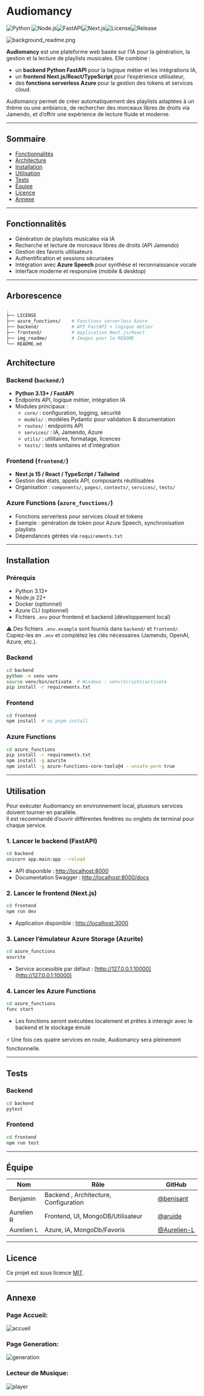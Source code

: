 # Audiomancy

![Python](https://img.shields.io/badge/python-3.13+-blue?logo=python) ![Node.js](https://img.shields.io/badge/node.js-22+-green?logo=node.js)![FastAPI](https://img.shields.io/badge/FastAPI-0.115+-brightgreen)![Next.js](https://img.shields.io/badge/Next.js-15+-black?logo=next.js)![License](https://img.shields.io/badge/license-MIT-blue)![Release](https://img.shields.io/github/v/release/ABA-DEV-IA/audiomancy)

![background_readme.png](img_readme/background_readme.png)

**Audiomancy** est une plateforme web basée sur l’IA pour la génération, la gestion et la lecture de playlists musicales. Elle combine :

- un **backend Python FastAPI** pour la logique métier et les intégrations IA,
- un **frontend Next.js/React/TypeScript** pour l’expérience utilisateur,
- des **fonctions serverless Azure** pour la gestion des tokens et services cloud.

Audiomancy permet de créer automatiquement des playlists adaptées à un thème ou une ambiance, de rechercher des morceaux libres de droits via Jamendo, et d’offrir une expérience de lecture fluide et moderne.

* * *

## Sommaire

- [Fonctionnalités](#fonctionnalit%C3%A9s)
- [Architecture](#architecture)
- [Installation](#installation)
- [Utilisation](#utilisation)
- [Tests](#tests)
- [Équipe](#%C3%A9quipe)
- [Licence](#licence)
- [Annexe](#annexe)

* * *

## Fonctionnalités

- Génération de playlists musicales via IA
- Recherche et lecture de morceaux libres de droits (API Jamendo)
- Gestion des favoris utilisateurs
- Authentification et sessions sécurisées
- Intégration avec **Azure Speech** pour synthèse et reconnaissance vocale
- Interface moderne et responsive (mobile & desktop)

* * *

## Arborescence 

```bash
.
├── LICENSE
├── azure_functions/    # Fonctions serverless Azure
├── backend/            # API FastAPI + logique métier
├── frontend/           # Application Next.js/React
├── img_readme/         # Images pour le README
└── README.md
```

## Architecture

### Backend (`backend/`)

- **Python 3.13+ / FastAPI**
- Endpoints API, logique métier, intégration IA
- Modules principaux :
    - `core/` : configuration, logging, sécurité
    - `models/` : modèles Pydantic pour validation & documentation
    - `routes/` : endpoints API
    - `services/` : IA, Jamendo, Azure
    - `utils/` : utilitaires, formatage, licences
    - `tests/` : tests unitaires et d’intégration

### Frontend (`frontend/`)

- **Next.js 15 / React / TypeScript / Tailwind**
- Gestion des états, appels API, composants réutilisables
- Organisation : `components/`, `pages/`, `contexts/`, `services/`, `tests/`

### Azure Functions (`azure_functions/`)

- Fonctions serverless pour services cloud et tokens
- Exemple : génération de token pour Azure Speech, synchronisation playlists
- Dépendances gérées via `requirements.txt`

* * *

## Installation

### Prérequis

- Python 3.13+  
- Node.js 22+  
- Docker (optionnel)  
- Azure CLI (optionnel)  
- Fichiers `.env` pour frontend et backend (développement local)

⚠️ Des fichiers `.env.example` sont fournis dans `backend/` et `frontend/`. Copiez-les en `.env` et complétez les clés nécessaires (Jamendo, OpenAI, Azure, etc.).

### Backend

```bash
cd backend
python -m venv venv
source venv/bin/activate  # Windows : venv\Scripts\activate
pip install -r requirements.txt
```

### Frontend

```bash
cd frontend
npm install  # ou pnpm install
```

### Azure Functions

```bash
cd azure_functions
pip install -r requirements.txt
npm install -g azurite
npm install -g azure-functions-core-tools@4 --unsafe-perm true
```

---

## Utilisation

Pour exécuter Audiomancy en environnement local, plusieurs services doivent tourner en parallèle.  
Il est recommandé d’ouvrir différentes fenêtres ou onglets de terminal pour chaque service.

### 1. Lancer le backend (FastAPI)

```bash
cd backend
uvicorn app.main:app --reload
```

- API disponible : [http://localhost:8000](http://localhost:8000)  
- Documentation Swagger : [http://localhost:8000/docs](http://localhost:8000/docs)

### 2. Lancer le frontend (Next.js)

```bash
cd frontend
npm run dev
```

- Application disponible : [http://localhost:3000](http://localhost:3000)

### 3. Lancer l’émulateur Azure Storage (Azurite)

```bash
cd azure_functions
azurite
```

- Service accessible par défaut : [http://127.0.0.1:10000](http://127.0.0.1:10000)

### 4. Lancer les Azure Functions

```bash
cd azure_functions
func start
```

- Les fonctions seront exécutées localement et prêtes à interagir avec le backend et le stockage émulé

⚡ Une fois ces quatre services en route, Audiomancy sera pleinement fonctionnelle.

* * *
## Tests

### Backend

```bash
cd backend
pytest
```

### Frontend

```bash
cd frontend
npm run test
```
* * *

## Équipe

| Nom | Rôle | GitHub |
| --- | --- | --- |
| Benjamin | Backend , Architecture, Configuration | [@benjsant](https://github.com/benjsant)  |
| Aurelien R | Frontend, UI, MongoDB/Utilisateur | [@aruide](https://github.com/aruide)  |
| Aurelien L | Azure, IA, MongoDb/Favoris | [@Aurelien-L](https://github.com/Aurelien-L)|

* * *

## Licence

Ce projet est sous licence [MIT](LICENSE).

* * *

## Annexe 

### Page Accueil: 
![accueil](img_readme/accueil.png)

### Page Generation: 
![generation](img_readme/generation.png)

### Lecteur de Musique:
![player](img_readme/player.png)